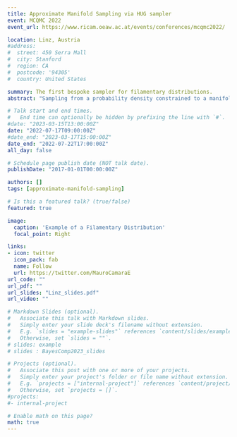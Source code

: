 ```yaml
---
title: Approximate Manifold Sampling via HUG sampler
event: MCQMC 2022
event_url: https://www.ricam.oeaw.ac.at/events/conferences/mcqmc2022/

location: Linz, Austria
#address:
#  street: 450 Serra Mall
#  city: Stanford
#  region: CA
#  postcode: '94305'
#  country: United States

summary: The first bespoke sampler for filamentary distributions.
abstract: "Sampling from a probability density constrained to a manifold is of importance in numerous applications arising in statistical physics, statistics or machine learning. Sampling from such constrained densities, in particular using an MCMC approach, poses significant challenges and it is only recently that correct solutions have been proposed. The resulting algorithms can however be computationally expensive. We propose a relaxation of the problem where the support constraint is replaced with that of sampling from a small neighbourhood of the manifold. We develop a family of bespoke and efficient algorithms adapted to this problem and demonstrate empirically their computational superiority, which comes at the expense of a modest bias."

# Talk start and end times.
#   End time can optionally be hidden by prefixing the line with `#`.
#date: "2023-03-15T13:00:00Z"
date: "2022-07-17T09:00:00Z"
#date_end: "2023-03-17T15:00:00Z"
date_end: "2022-07-22T17:00:00Z"
all_day: false

# Schedule page publish date (NOT talk date).
publishDate: "2017-01-01T00:00:00Z"

authors: []
tags: [approximate-manifold-sampling]

# Is this a featured talk? (true/false)
featured: true

image:
  caption: 'Example of a Filamentary Distribution'
  focal_point: Right

links:
- icon: twitter
  icon_pack: fab
  name: Follow
  url: https://twitter.com/MauroCamaraE
url_code: ""
url_pdf: ""
url_slides: "Linz_slides.pdf"
url_video: ""

# Markdown Slides (optional).
#   Associate this talk with Markdown slides.
#   Simply enter your slide deck's filename without extension.
#   E.g. `slides = "example-slides"` references `content/slides/example-slides.md`.
#   Otherwise, set `slides = ""`.
# slides: example
# slides : BayesComp2023_slides

# Projects (optional).
#   Associate this post with one or more of your projects.
#   Simply enter your project's folder or file name without extension.
#   E.g. `projects = ["internal-project"]` references `content/project/deep-learning/index.md`.
#   Otherwise, set `projects = []`.
#projects:
#- internal-project

# Enable math on this page?
math: true
---
```


<!--{{% alert note %}}
Click on the **Slides** button above to view the built-in slides feature.
{{% /alert %}}

Slides can be added in a few ways:

- **Create** slides using Academic's [*Slides*](https://sourcethemes.com/academic/docs/managing-content/#create-slides) feature and link using `slides` parameter in the front matter of the talk file
- **Upload** an existing slide deck to `static/` and link using `url_slides` parameter in the front matter of the talk file
- **Embed** your slides (e.g. Google Slides) or presentation video on this page using [shortcodes](https://sourcethemes.com/academic/docs/writing-markdown-latex/).

Further talk details can easily be added to this page using *Markdown* and $\rm \LaTeX$ math code.-->

